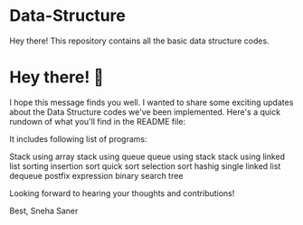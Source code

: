 # Data-Structure
Hey there! This repository contains all the basic data structure codes.
# Hey there! 👋

I hope this message finds you well. I wanted to share some exciting updates about the Data Structure codes we've been implemented. Here's a quick rundown of what you'll find in the README file:

It includes following list of programs:

Stack using array 
stack using queue
queue using stack
stack using linked list 
sorting 
insertion sort
quick sort
selection sort
hashig 
single linked list
dequeue
postfix expression 
binary search tree

Looking forward to hearing your thoughts and contributions!

Best,
Sneha Saner
